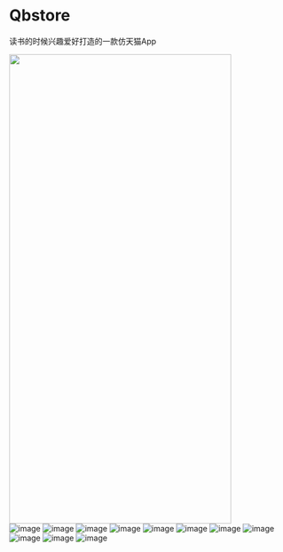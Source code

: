 # Qbstore
读书的时候兴趣爱好打造的一款仿天猫App

<img src="https://github.com/quansb/Qbstore/blob/v1.0.6/1.jpg" width="400" height="845"/><br/>
![image](https://github.com/quansb/Qbstore/blob/v1.0.6/1.jpg)
![image](https://github.com/quansb/Qbstore/blob/v1.0.6/2.jpg)
![image](https://github.com/quansb/Qbstore/blob/v1.0.6/3.jpg)
![image](https://github.com/quansb/Qbstore/blob/v1.0.6/4.jpg)
![image](https://github.com/quansb/Qbstore/blob/v1.0.6/5.jpg)
![image](https://github.com/quansb/Qbstore/blob/v1.0.6/6.jpg)
![image](https://github.com/quansb/Qbstore/blob/v1.0.6/7.jpg)
![image](https://github.com/quansb/Qbstore/blob/v1.0.6/8.jpg)
![image](https://github.com/quansb/Qbstore/blob/v1.0.6/9.jpg)
![image](https://github.com/quansb/Qbstore/blob/v1.0.6/10.jpg)
![image](https://github.com/quansb/Qbstore/blob/v1.0.6/11.jpg)
